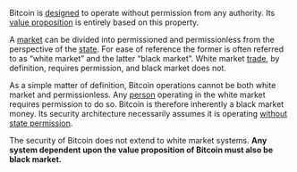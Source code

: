 Bitcoin is [designed](Cryptodynamic-Principles) to operate without permission from any authority. Its [value proposition](Value-Proposition) is entirely based on this property. 

A [market](Glossary#market) can be divided into permissioned and permissionless from the perspective of the [state](Glossary#state). For ease of reference the former is often referred to as “white market” and the latter “black market”. White market [trade](Glossary#trade), by definition, requires permission, and black market does not.

As a simple matter of definition, Bitcoin operations cannot be both white market and permissionless. Any [person](Glossary#person) operating in the white market requires permission to do so. Bitcoin is therefore inherently a black market money. Its security architecture necessarily assumes it is operating [without state permission](Other-Means-Principle).

The security of Bitcoin does not extend to white market systems. **Any system dependent upon the value proposition of Bitcoin must also be black market.**